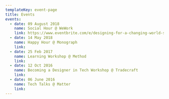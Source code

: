 ```yaml
---
templateKey: event-page
title: Events
events:
  - date: 09 August 2018
    name: Social Hour @ WeWork
    link: https://www.eventbrite.com/e/designing-for-a-changing-world-social-hour-networking-event-tickets-48683718312
  - date: 14 May 2018
    name: Happy Hour @ Monograph
    link:
  - date: 25 Feb 2017
    name: Learning Workshop @ Method
    link:
  - date: 12 Oct 2016
    name: Becoming a Designer in Tech Workshop @ Tradecraft
    link:
  - date: 06 June 2016
    name: Tech Talks @ Matter
    link:
---
```



